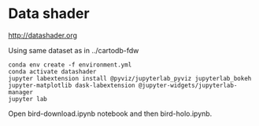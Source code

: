 # Data shader

http://datashader.org

Using same dataset as in ../cartodb-fdw

```
conda env create -f environment.yml
conda activate datashader
jupyter labextension install @pyviz/jupyterlab_pyviz jupyterlab_bokeh jupyter-matplotlib dask-labextension @jupyter-widgets/jupyterlab-manager
jupyter lab
```

Open bird-download.ipynb notebook and then bird-holo.ipynb.
